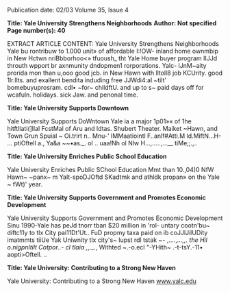 Publication date: 02/03
Volume 35, Issue 4

**Title: Yale University Strengthens Neighborhoods**
**Author: Not specified**
**Page number(s): 40**

EXTRACT ARTICLE CONTENT:
Yale University Strengthens Neighborhoods 
Yale bu rontribuw to 1.000 unit» of affordable I:!OW-
inland home ownmbip in New Hctwn nriBbborhoo<» 
tfuoush_ tht Yale Home buyer program IIJJd throuth 
wpport br axnmunity dndopmen1 rorporations. 
Yalc- lJnM~aity prorida mon than u,ooo good jcb. 
in New Hawn with lltoll8 job KCUrity. good 1lr.llts. 
and exallent bendita induding free JJWdi4:al ~tilt' 
bomebuyuprosram. cdl• ~for~ 
childftU. and up to s~ paid days off for wcafuln. 
holidays. sick Jaw. and penonal time.


**Title: Yale University Supports Downtown**

Yale University Supports DoWntown 
Yale ia a major 1p01»« of 1he hitftllati(]llal FcstMal of 
Aru and ldtas. Shubert Theater. Maiket ~Hawn, 
and Town Grun Spuial ~ 
Oi.trirt 
n.. Mnu-' IMMaatiointl 
F..anlf#Atti.M 
ld.MiftN...H-
... ptiOftell a., Ya&a 
~~•as._. 
ol .. uaa!Nh ol Nlw 
H...,.....,...__ 
tiMe;;.,.. 


**Title: Yale University Enriches Public School Education**

Yale University Enriches Public SChool Education 
Mmt than 10.,04)0 NfW Hawn~ 
~panx~ 
m Yalt-spoDJOftd SKadtmk and athldk propan» on 
the Yale ~ 
fWt)' year.


**Title: Yale University Supports Government and Promotes Economic Development**

Yale University Supports Government and 
Promotes Economic Development 
Sinu 1990-Yale has peJd tnorr tban $20 million in 'rol-
untary cootn'bu~ diftc11y to tlx City pai11Dt'Ut.. 
FuD propmy taxa paid on ib coJJlJilUDity imatmmts 
tiiUe Yak Uniwnity tlx city's~ lupst rdl tstak 
~-
,....,_...,,. 
the Hil o.nigpnltilt 
Cotpor..- cl tlaia 
,_,._., Withted 
~.-o.ecl 
"-YHith~ 
.-t-tsY.-11• 
aopti>Oftell. 
.. 


**Title: Yale University: Contributing to a Strong New Haven**

Yale University: Contributing to a Strong New Haven 
www.yalc.edu